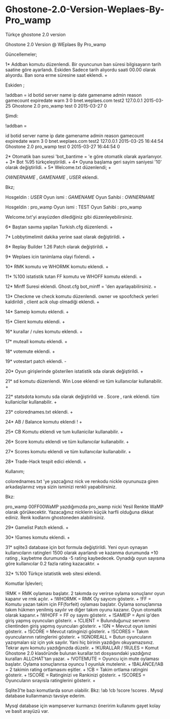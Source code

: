 # Ghostone-2.0-Version-Weplaes-By-Pro_wamp
Türkçe ghostone 2.0 version

Ghostone 2.0 Version @ WEplaes By Pro_wamp

Güncellemeler;

1* Addban komutu düzenlendi. Bir oyuncunun ban süresi bilgisayarın tarih saatine göre ayarlandı. Eskiden Sadece tarih alıyordu saati 00.00 olarak alıyordu. Ban sona erme süresine saat eklendi. +

Eskiden ;

!addban <nick>     = 
id	botid	     server             name	   ip	               date	       gamename	         admin	   reason	gamecount	expiredate	   warn
3	0	bnet.weplaes.com	test2	127.0.0.1	2015-03-25   	      Ghostone 2.0	pro_wamp    test	    0	    2015-03-27 	    	    0 

Şimdi:

!addban <nick>     = 

id	botid	     server             name	   ip	               date	       gamename	         admin	   reason	gamecount	expiredate	   warn
3	0	bnet.weplaes.com	test2	127.0.0.1	2015-03-25 16:44:54   Ghostone 2.0	pro_wamp    test	    0	    2015-03-27 16:44:54	    0 


2* Otomatik ban suresi 'bot_bantime = 'e göre otomatik olarak ayarlanıyor. +
3* Bot %95 türkçeleştirildi. +
4* Oyuna başlama geri sayim saniyesi '10' olarak değiştirildi. +
5* Welcome.txt düzenlendi; +

$OWNERNAME$ , $GAMENAME$ , $USER$ eklendi.

Bkz;

Hosgeldin : $USER$
Oyun ismi : $GAMENAME$ Oyun Sahibi : $OWNERNAME$

Hosgeldin : pro_wamp
Oyun ismi : TEST       Oyun Sahibi : pro_wamp 

Welcome.txt'yi arayüzden dilediğiniz gibi düzenleyebilirsiniz.

6* Baştan savma yapilan Turkish.cfg düzenlendi. +

7* Lobbytimelimit dakika yerine saat olarak değiştirildi. +

8* Replay Builder 1.26 Patch olarak değiştirildi. +

9* Weplaes icin tanimlama olayi fixlendi. +

10* RMK komutu ve WHORMK komutu eklendi.  +

11* %100 istatistik tutan FF komutu ve WHOFF komutu eklendi. +

12* Minff Suresi eklendi. Ghost.cfg bot_minff = 'den ayarlayabilirsiniz. +

13* Checkme ve check komutu düzenlendi. owner ve spoofcheck yerleri kaldirildi , client acik olup olmadiği eklendi. +

14* Sameip komutu eklendi. +

15* Client komutu eklendi. +

16* kurallar / rules komutu eklendi. +

17* muteall <nick> komutu eklendi. +

18* votemute eklendi. +

19* votestart patch eklendi. -

20* Oyun girişlerinde gösterilen istatistik sda olarak değiştirildi. +

21* sd komutu düzenlendi. Win Lose eklendi ve tüm kullanıcılar kullanabilir. +

22* statsdota komutu sda olarak değiştirildi ve . Score , rank eklendi. tüm kullanicilar kullanabilir. +

23* colorednames.txt eklendi. +

24* AB / Balance komutu eklendi ! +

25* CB Komutu eklendi ve tum kullanicilar kullanabilir. +

26* Score komutu eklendi ve tüm kullanıcılar kullanabilir. +

27* Scores komutu eklendi ve tüm kullanıcılar kullanabilir. +

28* Trade-Hack tespit edici eklendi. +


Kullanım;

colorednames.txt 'ye yazcağınız nick ve renkodu nickle oyununuza giren arkadaşlarınız veya sizin isminizi renkli yapabilirsiniz.

Bkz:

pro_wamp 00FF00WaMP yazdığımızda pro_wamp nicki Yesil Renkte WaMP olarak görükecektir. Yazacağınız nicklerin küçük harfli olduğuna dikkat ediniz. Renk kodlarını ghostoneden alabilirsiniz.

29* Gamelist Patch eklendi. +

30* !Games komutu eklendi. +

31* sqlite3 database için bot formula değiştirildi. Yeni oyun oynayan kullanıcıların ratingleri 1500 olarak ayarlandı ve kazanma durumunda +10 rating , kaybetme durumunda -5 rating kaybedecek. Oynadığı oyun
sayısına göre kullanıcılar 0.2 fazla rating kazacaktır. +

32* %100 Türkçe istatistik web sitesi eklendi.




Komutlar İşlevleri;

!RMK = RMK oylaması başlatır. 2 takımda oy verirse oylama sonuçlanır oyun kapanır ve rmk açılır. +
!WHORMK = RMK Oy sayıcını gösterir. +
!FF = Komutu yazan takim için FF(forfeit) oylaması başlatır. Oylama sonuçlanırsa takım hükmen yenilmiş sayılır ve diğer takım oyunu kazanır. Oyun otomatik olarak kapanır.+
!WHOFF = FF oy sayını gösterir. +
!SAMEIP = Ayni ip'den giriş yapmış oyuncuları gösterir. +
!CLIENT = Bulunduğunuz serverın clientinden giriş yapmış oyuncuları gösterir. +
!GN = Mevcut oyun ismini gösterir. +
!SCORE = Mevcut ratinginizi gösterir. +
!SCORES = Takım oyuncularının ratinglerini gösterir. +
!IGNOREALL = Butun oyuncuların yazışmaları siz için yok sayılır. Yani hiç birinin yazdığını okuyamazsınız. Tekrar aynı komutu yazdığınızda düzelir. +
!KURALLAR / !RULES = Komut Ghostone 2.0 klasöründe bulunan kurallar.txt dosyasındaki yazdığınız kuralları ALLCHAT'tan yazar. +
!VOTEMUTE <nick> = Oyuncu için mute oylaması başlatır. Oylama sonuçlanırsa oyuncu 1 oyunluk mutelenir. +
!BALANCE/!AB = 2 takimin rating ortlamasını eşitler. +
!CB = Takim ortlama ratingini gösterir. +
!SCORE = Ratinginizi ve Rankinizi gösterir. +
!SCORES = Oyuncuların sırayısla ratinglerini gösterir. +

 Sqlite3'te bazı komutlarda sorun olabilir. Bkz: !ab !cb !score !scores . Mysql database kullanmanızı tavsiye ederim. 

 Mysql database için wampserver kurmanızı öneririm kullanımı gayet kolay ve basit arayüzü var.

